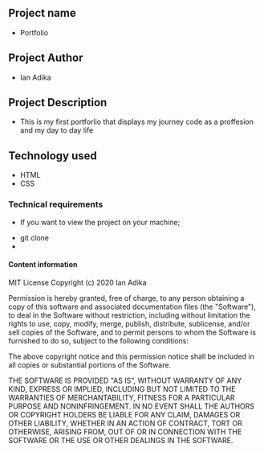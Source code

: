 ## Project name
- Portfolio

## Project Author
- Ian Adika

## Project Description
 - This is my first portforlio that displays my journey code as a proffesion and my day to day life
 
 ## Technology used
 - HTML
 - CSS 

 ### Technical requirements
 - If you want to view the project on your machine;
 * git clone
 * 
 #### Content information
 
 
 MIT License
Copyright (c) 2020 Ian Adika

Permission is hereby granted, free of charge, to any person obtaining a copy
of this software and associated documentation files (the "Software"), to deal
in the Software without restriction, including without limitation the rights
to use, copy, modify, merge, publish, distribute, sublicense, and/or sell
copies of the Software, and to permit persons to whom the Software is
furnished to do so, subject to the following conditions:

The above copyright notice and this permission notice shall be included in all
copies or substantial portions of the Software.

THE SOFTWARE IS PROVIDED "AS IS", WITHOUT WARRANTY OF ANY KIND, EXPRESS OR
IMPLIED, INCLUDING BUT NOT LIMITED TO THE WARRANTIES OF MERCHANTABILITY,
FITNESS FOR A PARTICULAR PURPOSE AND NONINFRINGEMENT. IN NO EVENT SHALL THE
AUTHORS OR COPYRIGHT HOLDERS BE LIABLE FOR ANY CLAIM, DAMAGES OR OTHER
LIABILITY, WHETHER IN AN ACTION OF CONTRACT, TORT OR OTHERWISE, ARISING FROM,
OUT OF OR IN CONNECTION WITH THE SOFTWARE OR THE USE OR OTHER DEALINGS IN THE
SOFTWARE.